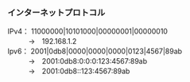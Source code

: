 ### インターネットプロトコル  
IPv4： 11000000|10101000|00000001|00000010  
　　　→　192.168.1.2  
Ipv6： 2001|0db8|0000|0000|0000|0123|4567|89ab  
　　　→　2001:0db8:0:0:0:123:4567:89ab  
　　　→　2001:0db8::123:4567:89ab  
